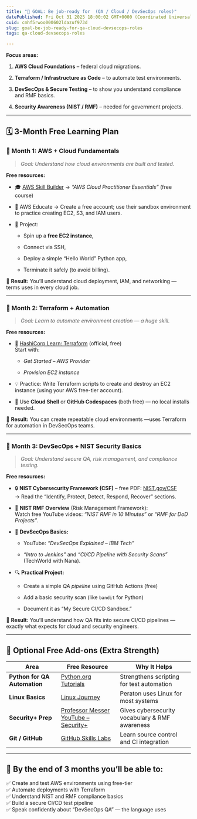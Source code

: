 ```yaml
---
title: "🎯 GOAL: Be job-ready for  (QA / Cloud / DevSecOps roles)"
datePublished: Fri Oct 31 2025 18:00:02 GMT+0000 (Coordinated Universal Time)
cuid: cmhf5rwoo000602ldazuf973d
slug: goal-be-job-ready-for-qa-cloud-devsecops-roles
tags: qa-cloud-devsecops-roles

---
```


**Focus areas:**

1. **AWS Cloud Foundations** – federal cloud migrations.
    
2. **Terraform / Infrastructure as Code** – to automate test environments.
    
3. **DevSecOps & Secure Testing** – to show you understand compliance and RMF basics.
    
4. **Security Awareness (NIST / RMF)** – needed for government projects.
    

---

## 🗓️ **3-Month Free Learning Plan**

### 🔹 Month 1: AWS + Cloud Fundamentals

> *Goal: Understand how cloud environments are built and tested.*

**Free resources:**

* 🎓 [AWS Skill Builder](https://skillbuilder.aws/) → *“AWS Cloud Practitioner Essentials”* (free course)
    
* 🧠 AWS Educate → Create a free account; use their sandbox environment to practice creating EC2, S3, and IAM users.
    
* 🧩 Project:
    
    * Spin up a **free EC2 instance**,
        
    * Connect via SSH,
        
    * Deploy a simple “Hello World” Python app,
        
    * Terminate it safely (to avoid billing).
        

🧾 **Result:** You’ll understand cloud deployment, IAM, and networking — terms uses in every cloud job.

---

### 🔹 Month 2: Terraform + Automation

> *Goal: Learn to automate environment creation — a huge skill.*

**Free resources:**

* 🧰 [HashiCorp Learn: Terraform](https://developer.hashicorp.com/terraform/tutorials) (official, free)  
    Start with:
    
    * *Get Started – AWS Provider*
        
    * *Provision EC2 instance*
        
* 💡 Practice: Write Terraform scripts to create and destroy an EC2 instance (using your AWS free-tier account).
    
* 🐚 Use **Cloud Shell** or **GitHub Codespaces** (both free) — no local installs needed.
    

🧾 **Result:** You can create repeatable cloud environments —uses Terraform for automation in DevSecOps teams.

---

### 🔹 Month 3: DevSecOps + NIST Security Basics

> *Goal: Understand secure QA, risk management, and compliance testing.*

**Free resources:**

* 🔒 **NIST Cybersecurity Framework (CSF)** – free PDF: [NIST.gov/CSF](https://www.nist.gov/cyberframework)  
    → Read the “Identify, Protect, Detect, Respond, Recover” sections.
    
* 🧰 **NIST RMF Overview** (Risk Management Framework):  
    Watch free YouTube videos: *“NIST RMF in 10 Minutes”* or *“RMF for DoD Projects”*.
    
* 🧩 **DevSecOps Basics:**
    
    * YouTube: *“DevSecOps Explained – IBM Tech”*
        
    * *“Intro to Jenkins”* and *“CI/CD Pipeline with Security Scans”* (TechWorld with Nana).
        
* 🔍 **Practical Project:**
    
    * Create a simple *QA pipeline* using GitHub Actions (free)
        
    * Add a basic security scan (like `bandit` for Python)
        
    * Document it as “My Secure CI/CD Sandbox.”
        

🧾 **Result:** You’ll understand how QA fits into secure CI/CD pipelines — exactly what expects for cloud and security engineers.

---

## 🧠 Optional Free Add-ons (Extra Strength)

| Area | Free Resource | Why It Helps |
| --- | --- | --- |
| **Python for QA Automation** | [Python.org Tutorials](https://docs.python.org/3/tutorial/) | Strengthens scripting for test automation |
| **Linux Basics** | [Linux Journey](https://linuxjourney.com/) | Peraton uses Linux for most systems |
| **Security+ Prep** | [Professor Messer YouTube – Security+](https://www.youtube.com/c/professormesser) | Gives cybersecurity vocabulary & RMF awareness |
| **Git / GitHub** | [GitHub Skills Labs](https://skills.github.com/) | Learn source control and CI integration |

---

## 🚀 By the end of 3 months you’ll be able to:

✅ Create and test AWS environments using free-tier  
✅ Automate deployments with Terraform  
✅ Understand NIST and RMF compliance basics  
✅ Build a secure CI/CD test pipeline  
✅ Speak confidently about “DevSecOps QA” — the language uses